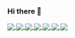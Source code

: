 ### Hi there 👋

<!--kah-ve/kah-ve** is a ✨ _special_ ✨ repository because its `README.md` (this file) appears on your GitHub profile.-->
<a href="https://github.com/kah-ve/MarketGAN">
  <img align="center" src="https://github-readme-stats.vercel.app/api/pin/?username=kah-ve&repo=MarketGAN&theme=tokyonight" />
</a>    

<a href="https://github.com/kah-ve/TrafficSignGAN">
  <img align="center" src="https://github-readme-stats.vercel.app/api/pin/?username=kah-ve&repo=TrafficSignGAN&theme=tokyonight" />
</a>    

<a href="https://github.com/kah-ve/zionpark-reserve">
  <img align="center" src="https://github-readme-stats.vercel.app/api/pin/?username=kah-ve&repo=zionpark-reserve&theme=tokyonight" />
</a>    

<a href="https://github.com/kah-ve/kah-ve.github.io">
  <img align="center" src="https://github-readme-stats.vercel.app/api/pin/?username=kah-ve&repo=kah-ve.github.io&theme=tokyonight" />
</a>

<a href="https://github.com/kah-ve/fullstack-boilerplate-app">
  <img align="center" src="https://github-readme-stats.vercel.app/api/pin/?username=kah-ve&repo=fullstack-boilerplate-app&theme=tokyonight" />
</a>    

<a href="https://github.com/kah-ve/realestate-discord-notifier">
  <img align="center" src="https://github-readme-stats.vercel.app/api/pin/?username=kah-ve&repo=realestate-discord-notifier&theme=tokyonight" />
</a>    

<a href="https://github.com/kah-ve/blackjack-python-oop">
  <img align="center" src="https://github-readme-stats.vercel.app/api/pin/?username=kah-ve&repo=blackjack-python-oop&theme=tokyonight" />
</a>    

